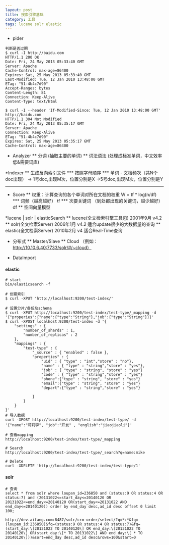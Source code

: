 ```yaml
---
layout: post
title: 搜索引擎基础
category: 工具 
tags: lucene solr elastic
---
```


* pider
```
判断是否过期
$ curl -I http://baidu.com
HTTP/1.1 200 OK
Date: Fri, 24 May 2013 05:33:40 GMT
Server: Apache
Cache-Control: max-age=86400
Expires: Sat, 25 May 2013 05:33:40 GMT
Last-Modified: Tue, 12 Jan 2010 13:48:00 GMT
ETag: "51-4b4c7d90"
Accept-Ranges: bytes
Content-Length: 81
Connection: Keep-Alive
Content-Type: text/html

$ curl -I --header 'If-Modified-Since: Tue, 12 Jan 2010 13:48:00 GMT'  http://baidu.com
HTTP/1.1 304 Not Modified
Date: Fri, 24 May 2013 05:35:17 GMT
Server: Apache
Connection: Keep-Alive
ETag: "51-4b4c7d90"
Expires: Sat, 25 May 2013 05:35:17 GMT
Cache-Control: max-age=86400
```
* Analyzer
** 分词 (抽取主要的单词)
** 词法语法 (处理成标准单词，中文效率低&需要词库)

*Indexer
** 生成反向索引文件
*** 按照字母顺序
*** 单词 - 文档频次（共N个doc出现） -> 1号doc,出现M次，位置分别是X  ->5号doc,出现M次，位置分别是Y
***

* Score
** 权重：计算查询的各个单词对所在文档的权重 W = tf * log(n/df)
*** 词频（越高越好） tf
*** 次要关键词 （到处都出现的关键词，越少越好） df
** 空间向量模型

*lucene | solr | elasticSearch
** lucene(全文检索引擎工具包) 2001年9月 v4.2
** solr(全文检索Server) 2006年1月   v4.2   适合update很少的大数据量的查询
** elastic(全文检索Server) 2010年2月 v4    适合Real-Time查询

* 分布式
** Master/Slave 
** Cloud   （例如：http://10.10.6.40:7733/solr/#/~cloud）

* DataImport

#### elastic
```
# start
bin/elasticsearch -f

# 创建索引
$ curl -XPUT 'http://localhost:9200/test-index/'

# 设置分片/备份及schema
$ curl -XPUT http://localhost:9200/test-index/test-type/_mapping -d '{"properies":{"name":{"type":"String"},"job":{"type":"String"}}}'
$ curl -XPOST localhost:9200/test-index -d '{
    "settings" : {
        "number_of_shards" : 1,
        "number_of_replicas" : 2
    },
    "mappings" : {
        "test-type" : {
            "_source" : { "enabled" : false },
            "properties" : {
                "uid" : { "type" : "int","store" : "no"},
                "name" : { "type" : "string","store" : "yes"},
                "job" : { "type" : "string", "store" : "yes"}
                "code" : { "type" : "string","store" : "yes"}
                "phone":{"type" : "string", "store" : "yes"}
                "email":{"type" : "string", "store" : "yes"}
                "depart":{"type" : "string","store" : "yes"}

            }
        }
    }
}'
# 导入数据
curl -XPOST http://localhost:9200/test-index/test-type/ -d '{"name":"莉莉李", "job":"开发" , "english":"jiaojiaoli"}'

# 查看mapping
http://localhost:9200/test-index/test-type/_mapping

# Search
http://localhost:9200/test-index/test-type/_search?q=name:mike

# Delete
curl -XDELETE 'http://localhost:9200/test-index/test-type/1'
```

#### solr
```
# 查询
select * from solr where loupan_id=236850 and (status:9 OR status:4 OR status:7) and (20131022<=start_day<=20140120 OR 20131022<=end_day<=20140120 OR(start_day<=20131022 AND end_day<=20140120)) order by end_day desc,ad_id desc offset 0 limit 100;

http://dev.aifang.com:8487/solr/crm-order/select/?q=*:*&fq=(loupan_id:236850)&fq=(status:9 OR status:4 OR status:7)&fq=(start_day:\[20131022 TO 20140120\] OR end_day:\[20131022 TO 20140120\] OR(start_day:\[* TO 20131022\] AND end_day:\[ * TO 20140120\]))&sort=end_day desc,ad_id desc&rows=100&start=0

```



